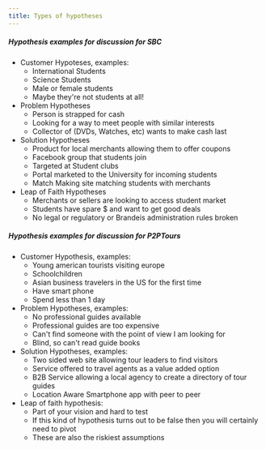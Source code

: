 ```yaml
---
title: Types of hypotheses
---
```

##### Hypothesis examples for discussion for SBC
* Customer Hypoteses, examples:
  * International Students
  * Science Students
  * Male or female students
  * Maybe they're not students at all!
* Problem Hypotheses
  * Person is strapped for cash
  * Looking for a way to meet people with similar interests
  * Collector of (DVDs, Watches, etc) wants to make cash last
* Solution Hypotheses
  * Product for local merchants allowing them to offer coupons
  * Facebook group that students join
  * Targeted at Student clubs
  * Portal marketed to the University for incoming students
  * Match Making site matching students with merchants
* Leap of Faith Hypotheses
  * Merchants or sellers are looking to access student market
  * Students have spare $ and want to get good deals
  * No legal or regulatory or Brandeis administration rules broken

##### Hypothesis examples for discussion for P2PTours

* Customer Hypothesis, examples:
	* Young american tourists visiting europe
	* Schoolchildren
	* Asian business travelers in the US for the first time
	* Have smart phone
	* Spend less than 1 day
* Problem Hypotheses, examples:
	* No professional guides available
	* Professional guides are too expensive
	* Can't find someone with the point of view I am looking for
	* Blind, so can't read guide books
* Solution Hypotheses, examples:
	* Two sided web site allowing tour leaders to find visitors
	* Service offered to travel agents as a value added option
	* B2B Service allowing a local agency to create a directory of tour guides
	* Location Aware Smartphone app with peer to peer
* Leap of faith hypothesis:
	* Part of your vision and hard to test
	* If this kind of hypothesis turns out to be false then you will certainly need to pivot
	* These are also the riskiest assumptions
